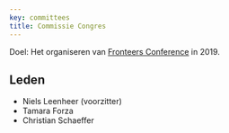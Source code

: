 ```yaml
---
key: committees
title: Commissie Congres
---
```


Doel: Het organiseren van [Fronteers Conference](/nl/congres) in 2019.

## Leden

-   Niels Leenheer (voorzitter)
-   Tamara Forza
-   Christian Schaeffer
